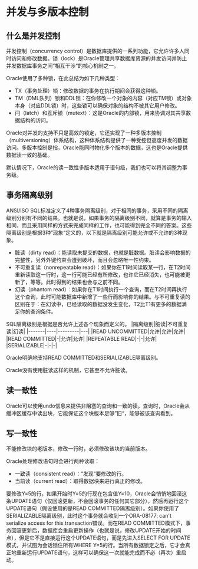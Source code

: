 # 并发与多版本控制

## 什么是并发控制

并发控制（concurrency control）是数据库提供的一系列功能，它允许许多人同时访问和修改数据。锁（lock）是Oracle管理共享数据库资源的并发访问并防止并发数据库事务之间”相互干涉“的核心机制之一。

Oracle使用了多种锁，在此总结为如下几种类型：
- TX（事务处理）锁：修改数据的事务在执行期间会获得这种锁。
- TM（DML队列）锁和DDL锁：在你修改一个对象的内容（对应TM锁）或对象本身（对应DDL锁）时，这些锁可以确保对象的结构不被其它用户修改。
- 闩（latch）和互斥锁（mutext）：这是Oracle的内部锁，用来协调对其共享数据结构的访问。

Oracle对并发的支持不只是高效的锁定，它还实现了一种多版本控制（multiversioning）体系结构，这种体系结构提供了一种受控但高度并发的数据访问。多版本控制是指，Oracle能同时物化多个版本的数据，这也是Oracle提供数据读一致的基础。

默认情况下，Oracle的读一致性多版本适用于语句级，我们也可以将其调整为事务级。

## 事务隔离级别

ANSI/ISO SQL标准定义了4种事务隔离级别，对于相同的事务，采用不同的隔离级别分别有不同的结果。也就是说，如果事务的隔离级别不同，就算是事务的输入相同，而且采用同样的方式来完成同样的工作，也可能得到完全不同的答案。这些隔离级别是根据3种”现象“定义的，以下就是隔离级别可能允许或不允许的3种现象。
- 脏读（dirty read）：能读取未提交的数据，也就是脏数据。脏读会影响数据的完整性，另外外键约束会遭到破坏，而且会忽略唯一性约束。
- 不可重复读（nonrepeatable read）：如果你在T1时间读取某一行，在T2时间重新读取这一行时，这一行可能已经有所修改，也许它已经消失，也可能被更新了，等等。此时得到的结果也会与之前不同。
- 幻读（phantom read）：如果你在T1时间执行一个查询，而在T2时间再执行这个查询，此时可能数据库中新增了一些行而影响你的结果。与不可重复读的区别在于：在幻读中，已经读取的数据没发生变化，T2比T1有更多的数据满足你的查询条件。

SQL隔离级别是根据是否允许上述各个现象而定义的。
|隔离级别|脏读|不可重复读|幻读|
|-------|----|---------|---|
|READ UNCOMMITTED|允许|允许|允许|
|READ COMMITTED|-|允许|允许|
|REPEATABLE READ|-|-|允许|
|SERIALIZABLE|-|-|-|

Oracle明确地支持READ COMMITTED和SERIALIZABLE隔离级别。

Oracle没有使用脏读这样的机制，它甚至不允许脏读。

## 读一致性

Oracle可以使用undo信息来提供非阻塞的查询和一致的读。查询时，Oracle会从缓冲区缓存中读出块，它能保证这个块版本足够”旧“，能够被该查询看到。

## 写一致性

不能修改块的老版本，修改一行时，必须修改该块的当前版本。

Oracle处理修改语句时会进行两种读取：
- 一致读（consistent read）：”发现“要修改的行。
- 当前读（current read）：取得数据块来进行真正的修改。

要修改Y=5的行，如果开始时Y=5的行现在包含值Y=10，Oracle会悄悄地回滚这条UPDATE语句（仅回滚更新，不会回滚事务的任何其它部分），然后再运行这个UPDATE语句（假设使用的是READ COMMITTED隔离级别）。如果你使用了SERIALIZABLE隔离级别，此时这个事务就会收到一个ORA-08177: can't serialize access for this transaction错误。而在READ COMMITTED模式下，事务回滚更新后，数据库会重启更新操作（也就是说，修改UPDATE开始的时间点），但是它不是直接运行这个UPDATE语句，而是先进入SELECT FOR UPDATE模式，并试图为会话锁住所有WHERE Y=5的行。当所有数据锁定之后，它才会真正地重新运行UPDATE语句，这样可以确保这一次就能完成而不必（再次）重启动。